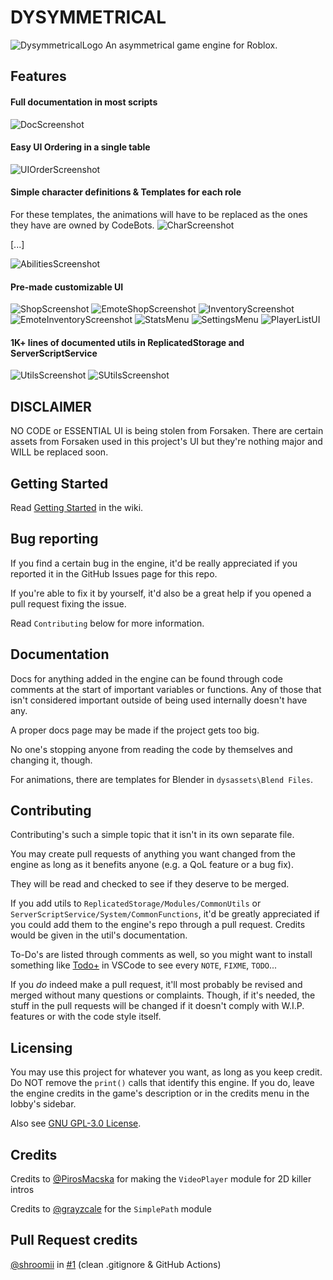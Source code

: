 # DYSYMMETRICAL
![DysymmetricalLogo](dysdocs/icon.png)
An asymmetrical game engine for Roblox.

## Features

#### Full documentation in most scripts
![DocScreenshot](dysdocs/docs-ss.png)
#### Easy UI Ordering in a single table
![UIOrderScreenshot](dysdocs/uiorder-ss.png)
#### Simple character definitions & Templates for each role
For these templates, the animations will have to be replaced as the ones they have are owned by CodeBots.
![CharScreenshot](dysdocs/chardef-ss.png)

[...]

![AbilitiesScreenshot](dysdocs/abilitydef-ss.png)
#### Pre-made customizable UI
![ShopScreenshot](dysdocs/shop-ss.png)
![EmoteShopScreenshot](dysdocs/emoteshop-ss.png)
![InventoryScreenshot](dysdocs/inventory-ss.png)
![EmoteInventoryScreenshot](dysdocs/emoteinventory-ss.png)
![StatsMenu](dysdocs/stats-ss.png)
![SettingsMenu](dysdocs/settings-ss.png)
![PlayerListUI](dysdocs/playerlist-ss.png)

#### 1K+ lines of documented utils in ReplicatedStorage and ServerScriptService
![UtilsScreenshot](dysdocs/utils-ss.png)
![SUtilsScreenshot](dysdocs/utils-ss2.png)

## DISCLAIMER
NO CODE or ESSENTIAL UI is being stolen from Forsaken.
There are certain assets from Forsaken used in this project's UI but they're nothing major and WILL be replaced soon.

## Getting Started
Read [Getting Started](https://github.com/CodeBotsStudio/Dysymmetrical/wiki/0.-Getting-Started) in the wiki.

## Bug reporting
If you find a certain bug in the engine, it'd be really appreciated if you reported it in the GitHub Issues page for this repo.

If you're able to fix it by yourself, it'd also be a great help if you opened a pull request fixing the issue.

Read `Contributing` below for more information.

## Documentation
Docs for anything added in the engine can be found through code comments at the start of important variables or functions. Any of those that isn't considered important outside of being used internally doesn't have any.

A proper docs page may be made if the project gets too big.

No one's stopping anyone from reading the code by themselves and changing it, though.

For animations, there are templates for Blender in `dysassets\Blend Files`.

## Contributing
Contributing's such a simple topic that it isn't in its own separate file.

You may create pull requests of anything you want changed from the engine as long as it benefits anyone (e.g. a QoL feature or a bug fix).

They will be read and checked to see if they deserve to be merged.

If you add utils to `ReplicatedStorage/Modules/CommonUtils` or `ServerScriptService/System/CommonFunctions`,
it'd be greatly appreciated if you could add them to the engine's repo through a pull request.
Credits would be given in the util's documentation.

To-Do's are listed through comments as well, so you might want to install something like [Todo+](https://marketplace.visualstudio.com/items?itemName=fabiospampinato.vscode-todo-plus) in VSCode to see every `NOTE`, `FIXME`, `TODO`...

If you *do* indeed make a pull request, it'll most probably be revised and merged without many questions or complaints.
Though, if it's needed, the stuff in the pull requests will be changed if it doesn't comply with W.I.P. features or with the code style itself.

## Licensing
You may use this project for whatever you want, as long as you keep credit.
Do NOT remove the `print()` calls that identify this engine.
If you do, leave the engine credits in the game's description or in the credits menu in the lobby's sidebar.

Also see [GNU GPL-3.0 License](https://www.gnu.org/licenses/gpl-3.0.html).

## Credits
Credits to [@PirosMacska](https://github.com/PirosMacska) for making the `VideoPlayer` module for 2D killer intros

Credits to [@grayzcale](https://github.com/grayzcale/simplepath) for the `SimplePath` module

## Pull Request credits

[@shroomii](https://github.com/shroomiii) in [#1](https://github.com/CodeBotsStudio/Dysymmetrical/pull/1) (clean .gitignore & GitHub Actions)
